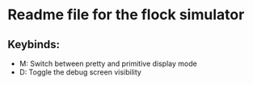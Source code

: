 # Readme file for the flock simulator
## Keybinds:
* M: Switch between pretty and primitive display mode
* D: Toggle the debug screen visibility